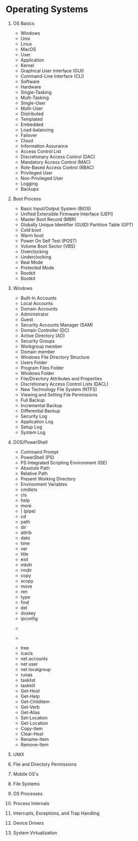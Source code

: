 # Operating Systems

1. OS Basics
    * Windows
    * Unix
    * Linux
    * MacOS
    * User
    * Application
    * Kernel
    * Graphical User Interface (GUI)
    * Command-Line Interface (CLI)
    * Software
    * Hardware
    * Single-Tasking
    * Multi-Tasking
    * Single-User
    * Multi-User
    * Distributed
    * Templated
    * Embedded
    * Load-balancing
    * Failover
    * Cloud
    * Information Assurance
    * Access Control List
    * Discretionary Access Control (DAC)
    * Mandatory Access Control (MAC)
    * Role-Based Access Control (RBAC)
    * Privileged User
    * Non-Privileged User
    * Logging
    * Backups

1. Boot Process
    * Basic Input/Output System (BIOS)
    * Unified Extensible Firmware Interface (UEFI)
    * Master Boot Record (MBR)
    * Globally Unique Identifier (GUID) Partition Table (GPT)
    * Cold boot
    * Warm boot
    * Power On Self Test (POST)
    * Volume Boot Sector (VBS)
    * Overclocking
    * Underclocking
    * Real Mode
    * Protected Mode
    * Rootkit
    * Bootkit

2. Windows
    * Built-In Accounts
    * Local Accounts
    * Domain Accounts
    * Administrator
    * Guest
    * Security Accounts Manager (SAM)
    * Domain Controller (DC)
    * Active Directory (AD)
    * Security Groups
    * Workgroup member
    * Domain member
    * Windows File Directory Structure
    * Users Folder
    * Program Files Folder
    * Windows Folder
    * File/Directory Attributes and Properties
    * Discretionary Access Control Lists (DACL)
    * New Technology File System (NTFS)
    * Viewing and Setting File Permissions
    * Full Backup
    * Incremental Backup
    * Differential Backup
    * Security Log
    * Application Log
    * Setup Log
    * System Log

3. DOS/PowerShell
    * Command Prompt
    * PowerShell (PS)
    * PS Integrated Scripting Environment (ISE)
    * Absolute Path
    * Relative Path
    * Present Working Directory
    * Environment Variables
    * cmdlets
    * cls
    * help
    * more
    * | (pipe)
    * cd
    * path
    * dir
    * attrib
    * date
    * time
    * ver
    * title
    * exit
    * mkdir
    * rmdir
    * copy
    * xcopy
    * move
    * ren
    * type
    * find
    * del
    * doskey
    * ipconfig
    * >
    * >>
    * tree
    * icacls
    * net accounts
    * net user
    * net localgroup
    * runas
    * tasklist
    * taskkill
    * Get-Host
    * Get-Help
    * Get-Childitem
    * Get-Verb
    * Get-Alias
    * Set-Location
    * Get-Location
    * Copy-Item
    * Clear-Host
    * Rename-Item
    * Remove-Item
4. UNIX
5. File and Directory Permissions
6. Mobile OS's
7. File Systems
8. OS Processes
9. Process Internals
10. Interrupts, Exceptions, and Trap Handling
11. Device Drivers
12. System Virtualization
